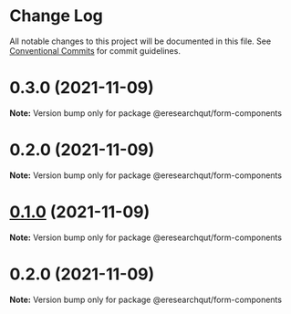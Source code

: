 # Change Log

All notable changes to this project will be documented in this file.
See [Conventional Commits](https://conventionalcommits.org) for commit guidelines.

# 0.3.0 (2021-11-09)

**Note:** Version bump only for package @eresearchqut/form-components





# 0.2.0 (2021-11-09)

**Note:** Version bump only for package @eresearchqut/form-components





# [0.1.0](https://github.com/eresearchqut/future-state-mono-repo/compare/@eresearchqut/form-components@0.2.0...@eresearchqut/form-components@0.1.0) (2021-11-09)

**Note:** Version bump only for package @eresearchqut/form-components

# 0.2.0 (2021-11-09)

**Note:** Version bump only for package @eresearchqut/form-components
